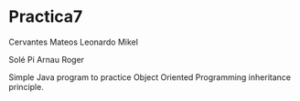 # Practica7
Cervantes Mateos Leonardo Mikel

Solé Pi Arnau Roger

Simple Java program to practice Object Oriented Programming inheritance principle. 
